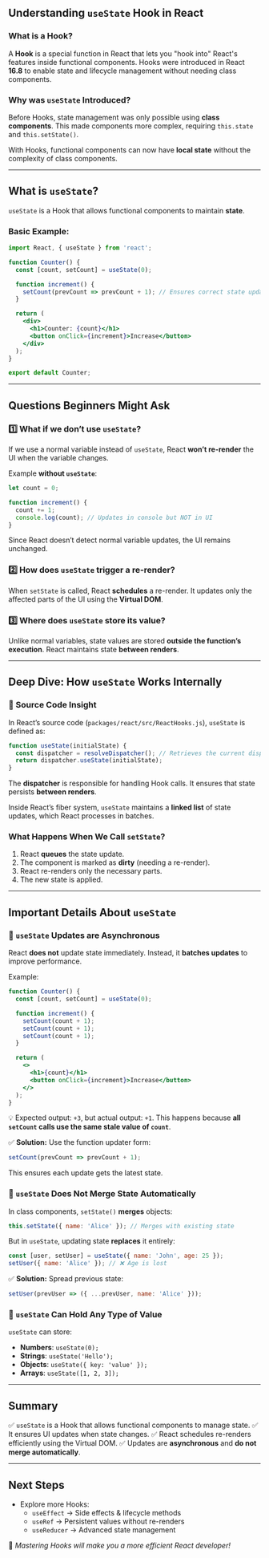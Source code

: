 ## Understanding `useState` Hook in React

### What is a Hook?
A **Hook** is a special function in React that lets you "hook into" React's features inside functional components. Hooks were introduced in React **16.8** to enable state and lifecycle management without needing class components.

### Why was `useState` Introduced?
Before Hooks, state management was only possible using **class components**. This made components more complex, requiring `this.state` and `this.setState()`. 

With Hooks, functional components can now have **local state** without the complexity of class components.

---

## What is `useState`?
`useState` is a Hook that allows functional components to maintain **state**.

### Basic Example:
```jsx
import React, { useState } from 'react';

function Counter() {
  const [count, setCount] = useState(0);

  function increment() {
    setCount(prevCount => prevCount + 1); // Ensures correct state update
  }

  return (
    <div>
      <h1>Counter: {count}</h1>
      <button onClick={increment}>Increase</button>
    </div>
  );
}

export default Counter;
```

---

## Questions Beginners Might Ask

### 1️⃣ What if we don’t use `useState`?
If we use a normal variable instead of `useState`, React **won’t re-render** the UI when the variable changes.

Example **without `useState`**:
```jsx
let count = 0;

function increment() {
  count += 1;
  console.log(count); // Updates in console but NOT in UI
}
```
Since React doesn’t detect normal variable updates, the UI remains unchanged.

### 2️⃣ How does `useState` trigger a re-render?
When `setState` is called, React **schedules** a re-render. It updates only the affected parts of the UI using the **Virtual DOM**.

### 3️⃣ Where does `useState` store its value?
Unlike normal variables, state values are stored **outside the function’s execution**. React maintains state **between renders**.

---

## Deep Dive: How `useState` Works Internally

### 📌 Source Code Insight
In React’s source code (`packages/react/src/ReactHooks.js`), `useState` is defined as:

```js
function useState(initialState) {
  const dispatcher = resolveDispatcher(); // Retrieves the current dispatcher
  return dispatcher.useState(initialState);
}
```

The **dispatcher** is responsible for handling Hook calls. It ensures that state persists **between renders**.

Inside React’s fiber system, `useState` maintains a **linked list** of state updates, which React processes in batches.

### What Happens When We Call `setState`?
1. React **queues** the state update.
2. The component is marked as **dirty** (needing a re-render).
3. React re-renders only the necessary parts.
4. The new state is applied.

---

## Important Details About `useState`

### 🔹 `useState` Updates are Asynchronous
React **does not** update state immediately. Instead, it **batches updates** to improve performance.

Example:
```jsx
function Counter() {
  const [count, setCount] = useState(0);

  function increment() {
    setCount(count + 1);
    setCount(count + 1);
    setCount(count + 1);
  }

  return (
    <>
      <h1>{count}</h1>
      <button onClick={increment}>Increase</button>
    </>
  );
}
```
💡 Expected output: `+3`, but actual output: `+1`. This happens because **all `setCount` calls use the same stale value of `count`**.

✅ **Solution:** Use the function updater form:
```jsx
setCount(prevCount => prevCount + 1);
```
This ensures each update gets the latest state.

### 🔹 `useState` Does Not Merge State Automatically
In class components, `setState()` **merges** objects:
```jsx
this.setState({ name: 'Alice' }); // Merges with existing state
```
But in `useState`, updating state **replaces** it entirely:
```jsx
const [user, setUser] = useState({ name: 'John', age: 25 });
setUser({ name: 'Alice' }); // ❌ Age is lost
```
✅ **Solution:** Spread previous state:
```jsx
setUser(prevUser => ({ ...prevUser, name: 'Alice' }));
```

### 🔹 `useState` Can Hold Any Type of Value
`useState` can store:
- **Numbers**: `useState(0);`
- **Strings**: `useState('Hello');`
- **Objects**: `useState({ key: 'value' });`
- **Arrays**: `useState([1, 2, 3]);`

---

## Summary
✅ `useState` is a Hook that allows functional components to manage state.
✅ It ensures UI updates when state changes.
✅ React schedules re-renders efficiently using the Virtual DOM.
✅ Updates are **asynchronous** and **do not merge automatically**.

---

## Next Steps
- Explore more Hooks:
  - `useEffect` → Side effects & lifecycle methods
  - `useRef` → Persistent values without re-renders
  - `useReducer` → Advanced state management

🚀 *Mastering Hooks will make you a more efficient React developer!*